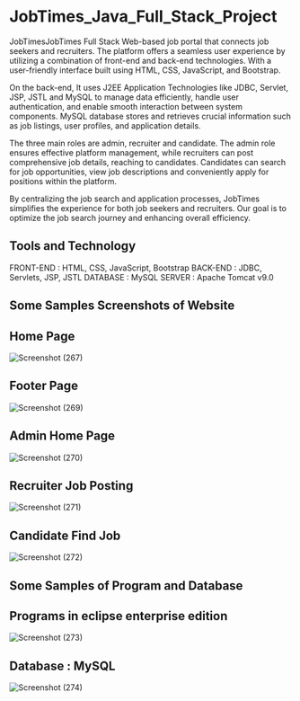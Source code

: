 # JobTimes_Java_Full_Stack_Project

JobTimesJobTimes
Full Stack Web-based job portal that connects job seekers and recruiters. The platform offers a seamless user experience by utilizing a combination of front-end and back-end technologies. With a user-friendly interface built using HTML, CSS, JavaScript, and Bootstrap.

On the back-end, It uses J2EE Application Technologies like JDBC, Servlet, JSP, JSTL and MySQL to manage data efficiently, handle user authentication, and enable smooth interaction between system components. MySQL database stores and retrieves crucial information such as job listings, user profiles, and application details.

The three main roles are admin, recruiter and candidate. The admin role ensures effective platform management, while recruiters can post comprehensive job details, reaching to candidates. Candidates can search for job opportunities, view job descriptions and conveniently apply for positions within the platform.

By centralizing the job search and application processes, JobTimes simplifies the experience for both job seekers and recruiters. Our goal is to optimize the job search journey and enhancing overall efficiency.

## Tools and Technology 
FRONT-END : HTML, CSS, JavaScript, Bootstrap
BACK-END : JDBC, Servlets, JSP, JSTL
DATABASE : MySQL
SERVER : Apache Tomcat v9.0

## Some Samples Screenshots of Website

## Home Page
![Screenshot (267)](https://github.com/Ralasi/JobTimes_Java_Full_Stack_Project/assets/128724283/27e355a8-06be-4009-809d-c7d26645013c)

## Footer Page
![Screenshot (269)](https://github.com/Ralasi/JobTimes_Java_Full_Stack_Project/assets/128724283/8480e2cc-c615-48e5-a35c-da1ca795dc52)

## Admin Home Page
![Screenshot (270)](https://github.com/Ralasi/JobTimes_Java_Full_Stack_Project/assets/128724283/5f60c748-4d25-4a97-b55d-1cbdf3cebc9b)

## Recruiter Job Posting
![Screenshot (271)](https://github.com/Ralasi/JobTimes_Java_Full_Stack_Project/assets/128724283/767ee6c3-5f0b-496b-b8df-5a116a5ed805)

## Candidate Find Job
![Screenshot (272)](https://github.com/Ralasi/JobTimes_Java_Full_Stack_Project/assets/128724283/e9791688-5516-49a9-acbb-e692ec5e8234)

## Some Samples of Program and Database

## Programs in eclipse enterprise edition
![Screenshot (273)](https://github.com/Ralasi/JobTimes_Java_Full_Stack_Project/assets/128724283/e8f3608a-cadd-43f0-acd5-de2d7ef4bd17)

## Database : MySQL
![Screenshot (274)](https://github.com/Ralasi/JobTimes_Java_Full_Stack_Project/assets/128724283/8200d9c5-9a05-43a1-9b00-ae853da98df9)




